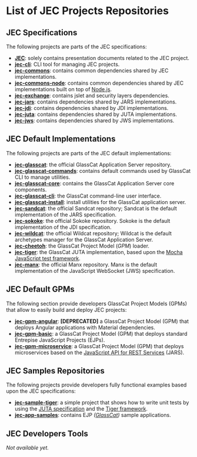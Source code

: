 # List of JEC Projects Repositories

## JEC Specifications

The following projects are parts of the JEC specifications:

- **[JEC](https://github.com/pechemann/JEC)**: solely contains presentation documents related to the JEC project.
- **[jec-cli](https://github.com/pechemann/jec-cli)**: CLI tool for managing JEC projects.
- **[jec-commons](https://github.com/pechemann/jec-commons)**: contains common dependencies shared by JEC implementations.
- **[jec-commons-node](https://github.com/pechemann/jec-commons)**: contains common dependencies shared by JEC implementations built on top of [Node.js](https://nodejs.org/en/).
- **[jec-exchange](https://github.com/pechemann/jec-exchange)**: contains jslet and security layers dependencies.
- **[jec-jars](https://github.com/pechemann/jec-jars)**: contains dependencies shared by JARS implementations.
- **[jec-jdi](https://github.com/pechemann/jec-jdi)**: contains dependencies shared by JDI implementations.
- **[jec-juta](https://github.com/pechemann/jec-juta)**: contains dependencies shared by JUTA implementations.
- **[jec-jws](https://github.com/pechemann/jec-jws)**: contains dependencies shared by JWS implementations.

## JEC Default Implementations

The following projects are parts of the JEC default implementations:

- **[jec-glasscat](https://github.com/pechemann/jec-glasscat)**: the official GlassCat Application Server repository.
- **[jec-glasscat-commands](https://github.com/pechemann/jec-glasscat-commands)**: contains default commands used by GlassCat CLI to manage utilities.
- **[jec-glasscat-core](https://github.com/pechemann/jec-glasscat-core)**: contains the GlassCat Application Server core components.
- **[jec-glasscat-cli](https://github.com/pechemann/jec-glasscat-cli)**: the GlassCat command-line user interface.
- **[jec-glasscat-install](https://github.com/pechemann/jec-glasscat-install)**: install utilities for the GlassCat application server.
- **[jec-sandcat](https://github.com/pechemann/jec-sandcat)**: the official Sandcat repository; Sandcat is the default implementation of the JARS specification.
- **[jec-sokoke](https://github.com/pechemann/jec-sokoke)**: the official Sokoke repository. Sokoke is the default implementation of the JDI specification.
- **[jec-wildcat](https://github.com/pechemann/jec-wildcat)**: the official Wildcat repository; Wildcat is the default archetypes manager for the GlassCat Application Server.
- **[jec-cheetoh](https://github.com/pechemann/jec-cheetoh)**: the GlassCat Project Model (_GPM_) loader.
- **[jec-tiger](https://github.com/pechemann/jec-tiger)**: the GlassCat JUTA implementation, based upon the [Mocha JavaScript test framework](https://mochajs.org/).
- **[jec-manx](https://github.com/pechemann/jec-sokoke)**: the official Manx repository. Manx is the default implementation of the JavaScript WebSocket (JWS) specification.

## JEC Default GPMs

The following section provide developers GlassCat Project Models (GPMs) that allow to easily build and deploy JEC projects:

- **[jec-gpm-angular](https://github.com/pechemann/jec-gpm-angular)**: **[DEPRECATED]** a GlassCat Project Model (GPM) that deploys Angular applications with Material dependencies.
- **[jec-gpm-basic](https://github.com/pechemann/jec-gpm-basic)**: a GlassCat Project Model (GPM) that deploys standard Entrepise JavaScript Projects (EJPs).
- **[jec-gpm-microservice](https://github.com/pechemann/jec-gpm-microservice)**: a GlassCat Project Model (GPM) that deploys microservices based on the [JavaScript API for REST Services](https://github.com/pechemann/jec-jars) (JARS).

## JEC Samples Repositories

The following projects provide developers fully functional examples based upon the JEC specifications:

- **[jec-sample-tiger](https://github.com/pechemann/jec-sample-tiger)**: a simple project that shows how to write unit tests by using the [JUTA specification](https://github.com/pechemann/jec-juta) and the [Tiger framework](https://github.com/pechemann/jec-tiger).
- **[jec-app-samples](https://github.com/pechemann/jec-app-samples)**: contains EJP _([GlassCat](https://github.com/pechemann/jec-glasscat))_ sample applications.

## JEC Developers Tools

_Not available yet._